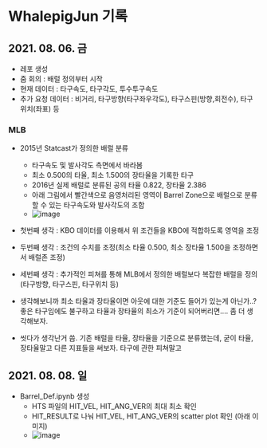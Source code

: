 # WhalepigJun 기록

## 2021. 08. 06. 금
 - 레포 생성
 - 줌 회의 : 배럴 정의부터 시작
 - 현재 데이터 : 타구속도, 타구각도, 투수투구속도
 - 추가 요청 데이터 : 비거리, 타구방향(타구좌우각도), 타구스핀(방향,회전수), 타구위치(좌표) 등

 ### MLB
 - 2015년 Statcast가 정의한 배럴 분류
   - 타구속도 및 발사각도 측면에서 바라봄
   - 최소 0.500의 타율, 최소 1.500의 장타율을 기록한 타구
   - 2016년 실제 배럴로 분류된 공의 타율 0.822, 장타율 2.386
   - 아래 그림에서 빨간색으로 음영처리된 영역이 Barrel Zone으로 배럴으로 분류할 수 있는 타구속도와 발사각도의 조합
   - ![image](https://user-images.githubusercontent.com/62738248/128532393-5832733b-9bc1-4591-8a47-4082d51f6dd6.png)
 
 - 첫번째 생각 : KBO 데이터를 이용해서 위 조건들을 KBO에 적합하도록 영역을 조정
 - 두번째 생각 : 조건의 수치를 조정(최소 타율 0.500, 최소 장타율 1.500을 조정하면서 배럴존 조정)
 - 세번째 생각 : 추가적인 피쳐를 통해 MLB에서 정의한 배럴보다 복잡한 배럴을 정의(타구방향, 타구스핀, 타구위치 등)
 - 생각해보니까 최소 타율과 장타율이면 아웃에 대한 기준도 들어가 있는게 아닌가..? 좋은 타구임에도 불구하고 타율과 장타율의 최소가 기준이 되어버리면.... 좀 더 생각해보자.
 - 씻다가 생각난거 씀. 기존 배럴을 타율, 장타율을 기준으로 분류했는데, 굳이 타율, 장타율말고 다른 지표들을 써보자. 타구에 관한 피쳐말고


## 2021. 08. 08. 일
 - Barrel_Def.ipynb 생성
   - HTS 파일의 HIT_VEL, HIT_ANG_VER의 최대 최소 확인
   - HIT_RESULT로 나눠 HIT_VEL, HIT_ANG_VER의 scatter plot 확인 (아래 이미지)
   - ![image](https://user-images.githubusercontent.com/62738248/128636667-bb9b93db-4d63-4604-9783-f2592592b406.png)
